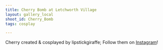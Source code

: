 ```yaml
---
title: Cherry Bomb at Letchworth Village
layout: gallery_local
shoot_id: Cherry_Bomb
tags: cosplay

---
```


Cherry created & cosplayed by lipstickgiraffe; Follow them on [Instagram](https://www.instagram.com/lipstickgiraffe)!

